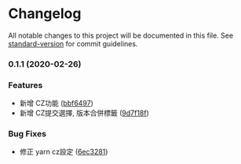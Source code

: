 # Changelog

All notable changes to this project will be documented in this file. See [standard-version](https://github.com/conventional-changelog/standard-version) for commit guidelines.

### 0.1.1 (2020-02-26)


### Features

* 新增 CZ功能 ([bbf6497](http://ycgit.o168.net:10022/imaginechiu/test-razzle/commit/bbf6497494b46d9dfcb09cf3e7ed48d2ebe1b5d0))
* 新增 CZ提交選擇, 版本合併標籤 ([9d7f18f](http://ycgit.o168.net:10022/imaginechiu/test-razzle/commit/9d7f18f776ba997e88167f03dcfc4032fbc0baa4))


### Bug Fixes

* 修正 yarn cz設定 ([6ec3281](http://ycgit.o168.net:10022/imaginechiu/test-razzle/commit/6ec328122c04f3c50edc6931271963983c490685))
